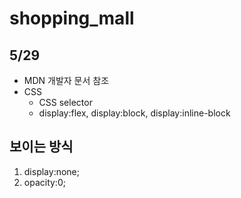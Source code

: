 # shopping_mall

## 5/29
- MDN 개발자 문서 참조
- CSS
    - CSS selector
    - display:flex, display:block, display:inline-block

## 보이는 방식
1. display:none;
2. opacity:0;